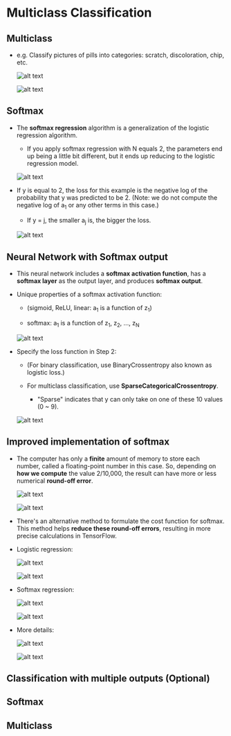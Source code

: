 # Multiclass Classification

## Multiclass

- e.g. Classify pictures of pills into categories: scratch, discoloration, chip, etc.

  ![alt text](resources/notes/01.png)

  ![alt text](resources/notes/02.png)

## Softmax

- The **softmax regression** algorithm is a generalization of the logistic regression algorithm.

  - If you apply softmax regression with N equals 2, the parameters end up being a little bit different, but it ends up reducing to the logistic regression model.

  ![alt text](resources/notes/03.png)

- If y is equal to 2, the loss for this example is the negative log of the probability that y was predicted to be 2. (Note: we do not compute the negative log of a<sub>1</sub> or any other terms in this case.)

  - If y = j, the smaller a<sub>j</sub> is, the bigger the loss.

  ![alt text](resources/notes/04.png)

## Neural Network with Softmax output

- This neural network includes a **softmax activation function**, has a **softmax layer** as the output layer, and produces **softmax output**.

- Unique properties of a softmax activation function:

  - (sigmoid, ReLU, linear: a<sub>1</sub> is a function of z<sub>1</sub>)

  - softmax: a<sub>1</sub> is a function of z<sub>1</sub>, z<sub>2</sub>, ..., z<sub>N</sub>

  ![alt text](resources/notes/05.png)

- Specify the loss function in Step 2:

  - (For binary classification, use BinaryCrossentropy also known as logistic loss.)

  - For multiclass classification, use **SparseCategoricalCrossentropy**.

    - "Sparse" indicates that y can only take on one of these 10 values (0 ~ 9).

  ![alt text](resources/notes/06.png)

## Improved implementation of softmax

- The computer has only a **finite** amount of memory to store each number, called a floating-point number in this case. So, depending on **how we compute** the value 2/10,000, the result can have more or less numerical **round-off error**.

  ![alt text](resources/notes/07.png)

  ![alt text](resources/notes/08.png)

- There's an alternative method to formulate the cost function for softmax. This method helps **reduce these round-off errors**, resulting in more precise calculations in TensorFlow.

- Logistic regression:

  ![alt text](resources/notes/09.png)

  ![alt text](resources/notes/10.png)

- Softmax regression:

  ![alt text](resources/notes/11.png)

  ![alt text](resources/notes/12.png)

- More details:

  ![alt text](resources/notes/13.png)

  ![alt text](resources/notes/14.png)

## Classification with multiple outputs (Optional)

## Softmax

## Multiclass
